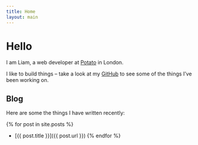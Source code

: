 ```yaml
---
title: Home
layout: main
---
```


# Hello

I am Liam, a web developer at [Potato](https://p.ota.to) in London.

I like to build things – take a look at my [GitHub](https://github.com/liamnewmarch/) to see some of the things I’ve been working on.

## Blog

Here are some the things I have written recently:

{% for post in site.posts %}
*	[{{ post.title }}]({{ post.url }})
{% endfor %}
